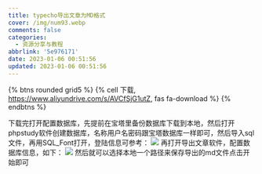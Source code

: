 ```yaml
---
title: typecho导出文章为MD格式
cover: /img/num93.webp
comments: false
categories:
  - 资源分享与教程
abbrlink: '5e976171'
date: 2023-01-06 00:51:56
updated: 2023-01-06 00:51:56
---
```


{% btns rounded grid5 %}
{% cell 下载, https://www.aliyundrive.com/s/AVCfSjG1utZ, fas fa-download %}
{% endbtns %}

下载完打开配置数据库，先提前在宝塔里备份数据库下载到本地，然后打开phpstudy软件创建数据库，名称用户名密码跟宝塔数据库一样即可，然后导入sql文件，再用SQL_Font打开，登陆信息可参考：
![](https://image-1309791158.cos.ap-guangzhou.myqcloud.com/%E5%85%B6%E4%BB%96/QQ%E6%88%AA%E5%9B%BE20230106004808.jpg)
再打开导出文章软件，配置数据库信息，如下：
![](https://image-1309791158.cos.ap-guangzhou.myqcloud.com/%E5%85%B6%E4%BB%96/QQ%E6%88%AA%E5%9B%BE20230106005040.png)
然后就可以选择本地一个路径来保存导出的md文件点击开始即可